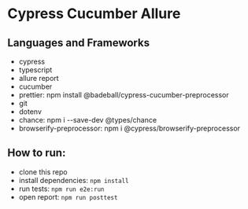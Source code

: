 # Cypress Cucumber Allure

## Languages and Frameworks

-   cypress
-   typescript
-   allure report
-   cucumber
-   prettier: npm install @badeball/cypress-cucumber-preprocessor
-   git
-   dotenv
-   chance: npm i --save-dev @types/chance
-   browserify-preprocessor: npm i @cypress/browserify-preprocessor

## How to run:

-   clone this repo
-   install dependencies: `npm install`
-   run tests: `npm run e2e:run`
-   open report: `npm run posttest`
